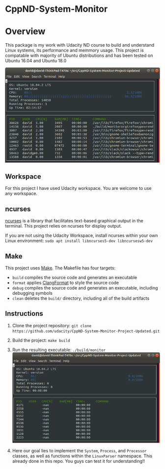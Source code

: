 # CppND-System-Monitor

# Overview
This package is my work with Udacity ND course to build and understand Linux systems, its performance and memmory usage. This project is compatable with majority of Ubuntu distributions and has been tested on Ubuntu 16.04 and Ubuntu 18.0

![System Monitor](images/monitor.png)

##  Workspace
For this project I have used Udacity workspace. You are welcome to use any workspace. 


## ncurses
[ncurses](https://www.gnu.org/software/ncurses/) is a library that facilitates text-based graphical output in the terminal. This project relies on ncurses for display output.

If you are not using the Udacity Workspace, install ncurses within your own Linux environment: `sudo apt install libncurses5-dev libncursesw5-dev`

## Make
This project uses [Make](https://www.gnu.org/software/make/). The Makefile has four targets:
* `build` compiles the source code and generates an executable
* `format` applies [ClangFormat](https://clang.llvm.org/docs/ClangFormat.html) to style the source code
* `debug` compiles the source code and generates an executable, including debugging symbols
* `clean` deletes the `build/` directory, including all of the build artifacts

## Instructions

1. Clone the project repository: `git clone https://github.com/udacity/CppND-System-Monitor-Project-Updated.git`

2. Build the project: `make build`

3. Run the resulting executable: `./build/monitor`
![Starting System Monitor](images/starting_monitor.png)

4. Here our goal lies to implement the `System`, `Process`, and `Processor` classes, as well as functions within the `LinuxParser` namespace. This already done in this repo. You guys can test it for understanding!!
